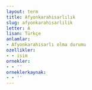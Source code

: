 ```yaml
---
layout: term
title: Afyonkarahisarlılık
slug: afyonkarahisarlilik
letter: A
lisan: Türkçe
anlamlar:
- Afyonkarahisarlı olma durumu
ozellikler:
- - isim
ornekler:
- - ''
orneklerkaynak:
- - ''
---
```


